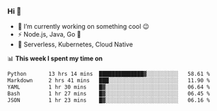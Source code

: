 ### Hi 👋

<!--
**nodejh/nodejh** is a ✨ _special_ ✨ repository because its `README.md` (this file) appears on your GitHub profile.

Here are some ideas to get you started:

- 🔭 I’m currently working on ...
- 🌱 I’m currently learning ...
- 👯 I’m looking to collaborate on ...
- 🤔 I’m looking for help with ...
- 💬 Ask me about ...
- 📫 How to reach me: ...
- 😄 Pronouns: ...
- ⚡ Fun fact: ...
-->

- 🔭 I’m currently working on something cool :wink:
- ⚡ Node.js, Java, Go :thought_balloon:
- 🤖 Serverless, Kubernetes, Cloud Native

📊 **This week I spent my time on**

<!--START_SECTION:waka-->

```txt
Python       13 hrs 14 mins  ██████████████▓░░░░░░░░░░   58.61 %
Markdown     2 hrs 41 mins   ███░░░░░░░░░░░░░░░░░░░░░░   11.90 %
YAML         1 hr 30 mins    █▓░░░░░░░░░░░░░░░░░░░░░░░   06.64 %
Bash         1 hr 27 mins    █▓░░░░░░░░░░░░░░░░░░░░░░░   06.45 %
JSON         1 hr 23 mins    █▓░░░░░░░░░░░░░░░░░░░░░░░   06.16 %
```

<!--END_SECTION:waka-->


<!--
:traffic_light: **Visitors**

![visitors](https://visitor-badge.glitch.me/badge?page_id=nodejh.nodejh)
-->
